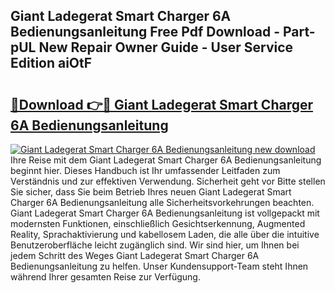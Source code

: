 ## Giant Ladegerat Smart Charger 6A Bedienungsanleitung Free Pdf Download - Part-pUL New Repair Owner Guide - User Service Edition aiOtF

# <h2><a href="http://df5xoy.blite.top/?on=Giant+Ladegerat+Smart+Charger+6A+Bedienungsanleitung">🔗Download 👉🔴 Giant Ladegerat Smart Charger 6A Bedienungsanleitung</a></h2>

[![Giant Ladegerat Smart Charger 6A Bedienungsanleitung new download](https://i.imgur.com/lujVjoI.png)](http://df5xoy.blite.top/?on=Giant+Ladegerat+Smart+Charger+6A+Bedienungsanleitung)
Ihre Reise mit dem Giant Ladegerat Smart Charger 6A Bedienungsanleitung beginnt hier. Dieses Handbuch ist Ihr umfassender Leitfaden zum Verständnis und zur effektiven Verwendung. Sicherheit geht vor Bitte stellen Sie sicher, dass Sie beim Betrieb Ihres neuen Giant Ladegerat Smart Charger 6A Bedienungsanleitung alle Sicherheitsvorkehrungen beachten. Giant Ladegerat Smart Charger 6A Bedienungsanleitung ist vollgepackt mit modernsten Funktionen, einschließlich Gesichtserkennung, Augmented Reality, Sprachaktivierung und kabellosem Laden, die alle über die intuitive Benutzeroberfläche leicht zugänglich sind. Wir sind hier, um Ihnen bei jedem Schritt des Weges Giant Ladegerat Smart Charger 6A Bedienungsanleitung zu helfen. Unser Kundensupport-Team steht Ihnen während Ihrer gesamten Reise zur Verfügung.
